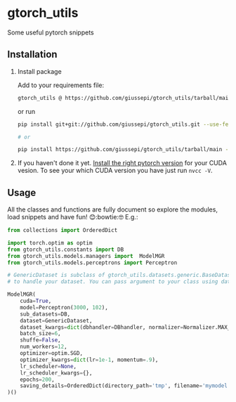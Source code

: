 # gtorch_utils

Some useful pytorch snippets

## Installation

1. Install package

	Add to your requirements file:

	``` bash
	gtorch_utils @ https://github.com/giussepi/gtorch_utils/tarball/main
	```

	or run

	``` bash
	pip install git+git://github.com/giussepi/gtorch_utils.git --use-feature=2020-resolver --no-cache-dir

	# or

	pip install https://github.com/giussepi/gtorch_utils/tarball/main --use-feature=2020-resolver --no-cache-dir
	```

2. If you haven't done it yet. [Install the right pytorch version](https://pytorch.org/) for your CUDA vesion. To see your which CUDA version you have just run `nvcc -V`.


## Usage

All the classes and functions are fully document so explore the modules, load snippets and have fun! :blush::bowtie::nerd_face: E.g.:

```python
from collections import OrderedDict

import torch.optim as optim
from gtorch_utils.constants import DB
from gtorch_utils.models.managers import  ModelMGR
from gtorch_utils.models.perceptrons import Perceptron

# GenericDataset is subclass of gtorch_utils.datasets.generic.BaseDataset that you must implement
# to handle your dataset. You can pass argument to your class using dataset_kwargs

ModelMGR(
    cuda=True,
    model=Perceptron(3000, 102),
    sub_datasets=DB,
    dataset=GenericDataset,
    dataset_kwargs=dict(dbhandler=DBhandler, normalizer=Normalizer.MAX_NORM, val_size=.1),
    batch_size=6,
    shuffe=False,
    num_workers=12,
    optimizer=optim.SGD,
    optimizer_kwargs=dict(lr=1e-1, momentum=.9),
    lr_scheduler=None,
    lr_scheduler_kwargs={},
    epochs=200,
    saving_details=OrderedDict(directory_path='tmp', filename='mymodel.pth')
)()
```
